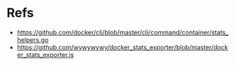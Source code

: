 # Refs 
- https://github.com/docker/cli/blob/master/cli/command/container/stats_helpers.go
- https://github.com/wywywywy/docker_stats_exporter/blob/master/docker_stats_exporter.js
